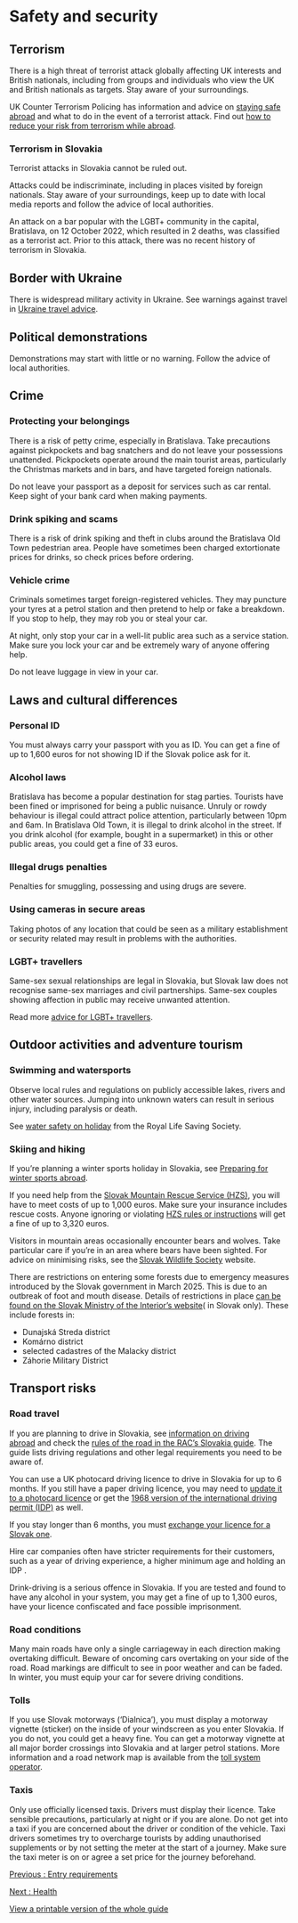 # Safety and security

## Terrorism

There is a high threat of terrorist attack globally affecting UK interests and British nationals, including from groups and individuals who view the UK and British nationals as targets. Stay aware of your surroundings.

UK Counter Terrorism Policing has information and advice on [staying safe abroad](https://www.counterterrorism.police.uk/safetyadvice/) and what to do in the event of a terrorist attack. Find out [how to reduce your risk from terrorism while abroad](https://www.gov.uk/guidance/reduce-your-risk-from-terrorism-while-abroad).

### Terrorism in Slovakia

Terrorist attacks in Slovakia cannot be ruled out.

Attacks could be indiscriminate, including in places visited by foreign nationals. Stay aware of your surroundings, keep up to date with local media reports and follow the advice of local authorities.

An attack on a bar popular with the LGBT+ community in the capital, Bratislava, on 12 October 2022, which resulted in 2 deaths, was classified as a terrorist act. Prior to this attack, there was no recent history of terrorism in Slovakia.

## Border with Ukraine

There is widespread military activity in Ukraine. See warnings against travel in [Ukraine travel advice](https://www.gov.uk/foreign-travel-advice/ukraine).

## Political demonstrations

Demonstrations may start with little or no warning. Follow the advice of local authorities.

## Crime

### Protecting your belongings

There is a risk of petty crime, especially in Bratislava. Take precautions against pickpockets and bag snatchers and do not leave your possessions unattended. Pickpockets operate around the main tourist areas, particularly the Christmas markets and in bars, and have targeted foreign nationals.

Do not leave your passport as a deposit for services such as car rental. Keep sight of your bank card when making payments.

### Drink spiking and scams

There is a risk of drink spiking and theft in clubs around the Bratislava Old Town pedestrian area. People have sometimes been charged extortionate prices for drinks, so check prices before ordering.

### Vehicle crime

Criminals sometimes target foreign-registered vehicles. They may puncture your tyres at a petrol station and then pretend to help or fake a breakdown. If you stop to help, they may rob you or steal your car.

At night, only stop your car in a well-lit public area such as a service station. Make sure you lock your car and be extremely wary of anyone offering help.

Do not leave luggage in view in your car.

## Laws and cultural differences

### Personal ID

You must always carry your passport with you as ID. You can get a fine of up to 1,600 euros for not showing ID if the Slovak police ask for it.

### Alcohol laws

Bratislava has become a popular destination for stag parties. Tourists have been fined or imprisoned for being a public nuisance. Unruly or rowdy behaviour is illegal could attract police attention, particularly between 10pm and 6am. In Bratislava Old Town, it is illegal to drink alcohol in the street. If you drink alcohol (for example, bought in a supermarket) in this or other public areas, you could get a fine of 33 euros.

### Illegal drugs penalties

Penalties for smuggling, possessing and using drugs are severe.

### Using cameras in secure areas

Taking photos of any location that could be seen as a military establishment or security related may result in problems with the authorities.

### LGBT+ travellers

Same-sex sexual relationships are legal in Slovakia, but Slovak law does not recognise same-sex marriages and civil partnerships. Same-sex couples showing affection in public may receive unwanted attention.

Read more [advice for LGBT+ travellers](https://www.gov.uk/lesbian-gay-bisexual-and-transgender-foreign-travel-advice).

## Outdoor activities and adventure tourism

### Swimming and watersports

Observe local rules and regulations on publicly accessible lakes, rivers and other water sources. Jumping into unknown waters can result in serious injury, including paralysis or death.

See [water safety on holiday](https://www.rlss.org.uk/safety-on-holiday) from the Royal Life Saving Society.

### Skiing and hiking

If you’re planning a winter sports holiday in Slovakia, see [Preparing for winter sports abroad](https://www.gov.uk/guidance/winter-sports-stay-safe-on-the-slopes).

If you need help from the [Slovak Mountain Rescue Service (HZS)](https://hzs.sk/kontakty/), you will have to meet costs of up to 1,000 euros. Make sure your insurance includes rescue costs. Anyone ignoring or violating [HZS rules or instructions](http://www.hzs.sk/pokyny-hzs#UK) will get a fine of up to 3,320 euros.

Visitors in mountain areas occasionally encounter bears and wolves. Take particular care if you’re in an area where bears have been sighted. For advice on minimising risks, see the [Slovak Wildlife Society](https://www.medvede.sk/index1.php?action=strety) website.

There are restrictions on entering some forests due to emergency measures introduced by the Slovak government in March 2025. This is due to an outbreak of foot and mouth disease. Details of restrictions in place [can be found on the Slovak Ministry of the Interior’s website](https://www.minv.sk/?tlacove-spravy-2&sprava=slak-aktualne-informacie-o-opatreniach-a-rezime-na-hraniciach)( in Slovak only). These include forests in:

* Dunajská Streda district
* Komárno district
* selected cadastres of the Malacky district
* Záhorie Military District

## Transport risks

### Road travel

If you are planning to drive in Slovakia, see [information on driving abroad](https://www.gov.uk/driving-abroad) and check the [rules of the road in the RAC’s Slovakia guide](https://www.rac.co.uk/drive/travel/country/slovak-republic/). The guide lists driving regulations and other legal requirements you need to be aware of.

You can use a UK photocard driving licence to drive in Slovakia for up to 6 months. If you still have a paper driving licence, you may need to [update it to a photocard licence](https://www.gov.uk/exchange-paper-driving-licence) or get the [1968 version of the international driving permit (IDP)](https://www.gov.uk/driving-abroad/international-driving-permit) as well.

If you stay longer than 6 months, you must [exchange your licence for a Slovak one](https://www.gov.uk/guidance/living-in-slovakia#driving-in-slovakia).

Hire car companies often have stricter requirements for their customers, such as a year of driving experience, a higher minimum age and holding an IDP .

Drink-driving is a serious offence in Slovakia. If you are tested and found to have any alcohol in your system, you may get a fine of up to 1,300 euros, have your licence confiscated and face possible imprisonment.

### Road conditions

Many main roads have only a single carriageway in each direction making overtaking difficult. Beware of oncoming cars overtaking on your side of the road. Road markings are difficult to see in poor weather and can be faded. In winter, you must equip your car for severe driving conditions.

### Tolls

If you use Slovak motorways (‘Dialnica’), you must display a motorway vignette (sticker) on the inside of your windscreen as you enter Slovakia. If you do not, you could get a heavy fine. You can get a motorway vignette at all major border crossings into Slovakia and at larger petrol stations. More information and a road network map is available from the [toll system operator](https://www.emyto.sk/en/etoll/etc-system).

### Taxis

Only use officially licensed taxis. Drivers must display their licence. Take sensible precautions, particularly at night or if you are alone. Do not get into a taxi if you are concerned about the driver or condition of the vehicle. Taxi drivers sometimes try to overcharge tourists by adding unauthorised supplements or by not setting the meter at the start of a journey. Make sure the taxi meter is on or agree a set price for the journey beforehand.

[Previous
:
Entry requirements](/foreign-travel-advice/slovakia/entry-requirements)

[Next
:
Health](/foreign-travel-advice/slovakia/health)

[View a printable version of the whole guide](/foreign-travel-advice/slovakia/print)